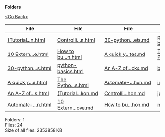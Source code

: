 **Folders**

[&lt;Go Back&gt;](../right.html)

<table><thead><tr class="header"><th><strong>File</strong></th><th><strong>File</strong></th><th><strong>File</strong></th><th><strong>File</strong></th></tr></thead><tbody><tr class="odd"><td><a href="(Tutorial)%20Reading%20and%20Writing%20Files%20in%20Python.html">(Tutorial...n.html</a> </td><td><a href="Controlling%20the%20Web%20with%20Python.html">Controlli...n.html</a> </td><td><a href="30-python-snippets.md">30-python...ets.md</a> </td><td><a href="python-basics.md">python-basics.md</a> </td></tr><tr class="even"><td><a href="10%20External%20Python%20packages%20you%20are%20going%20to%20love.html">10 Extern...e.html</a> </td><td><a href="How%20to%20build%20a%20URL%20crawler%20to%20map%20a%20website%20using%20Python.html">How to bu...n.html</a> </td><td><a href="A%20quick%20yet%20complete%20tour%20of%20lists%20in%20Python3%20in%20just%20seven%20minutes.md">A quick y...tes.md</a> </td><td><a href="The%20Python%20RegEx%20Cheat%20Sheet%20for%20Budding%20Programmers.md">The Pytho...ers.md</a> </td></tr><tr class="odd"><td><a href="30-python-snippets.html">30-python...s.html</a> </td><td><a href="python-basics.html">python-basics.html</a> </td><td><a href="An%20A-Z%20of%20useful%20Python%20tricks.md">An A-Z of...cks.md</a> </td><td><a href="beginners.pdf">beginners.pdf</a> </td></tr><tr class="even"><td><a href="A%20quick%20yet%20complete%20tour%20of%20lists%20in%20Python3%20in%20just%20seven%20minutes.html">A quick y...s.html</a> </td><td><a href="The%20Python%20RegEx%20Cheat%20Sheet%20for%20Budding%20Programmers.html">The Pytho...s.html</a> </td><td><a href="Automate-Boring-Stuff-with-Python.md">Automate-...hon.md</a> </td><td><a href="importing-data-python.pdf">importing...on.pdf</a> </td></tr><tr class="odd"><td><a href="An%20A-Z%20of%20useful%20Python%20tricks.html">An A-Z of...s.html</a> </td><td><a href="(Tutorial)%20Reading%20and%20Writing%20Files%20in%20Python.md">(Tutorial...hon.md</a> </td><td><a href="Controlling%20the%20Web%20with%20Python.md">Controlli...hon.md</a> </td><td><a href="jupyter-notebook-cheat-sheet.pdf">jupyter-n...et.pdf</a> </td></tr><tr class="even"><td><a href="Automate-Boring-Stuff-with-Python.html">Automate-...n.html</a> </td><td><a href="10%20External%20Python%20packages%20you%20are%20going%20to%20love.md">10 Extern...ove.md</a> </td><td><a href="How%20to%20build%20a%20URL%20crawler%20to%20map%20a%20website%20using%20Python.md">How to bu...hon.md</a> </td><td><a href="numpy.pdf">numpy.pdf</a> </td></tr></tbody></table>

Folders: 1  
Files: 24  
Size of all files: 2353858 KB

